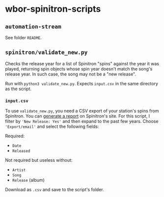 # wbor-spinitron-scripts

## `automation-stream`

See folder `README`.

## `spinitron/validate_new.py`

Checks the release year for a list of Spinitron "spins" against the year it was played, returning spin objects whose spin year doesn't match the song's release year. In such case, the song may not be a "new release".

Run with `python3 validate_new.py`. Expects `input.csv` in the same directory as the script.

### `input.csv`

To use `validate_new.py`, you need a CSV export of your station's spins from Spinitron. You can
[generate a report](https://spinitron.com/m/spin/chart) on Spinitron's site. For this script, I filter by `'New Release: Yes'` and then expand to the past few years. Choose `'Export/email'` and select the following fields:

Required:

* `Date`
* `Released`

Not required but useless without:

* `Artist`
* `Song`
* `Release` (album)

Download as `.csv` and save to the script's folder.

